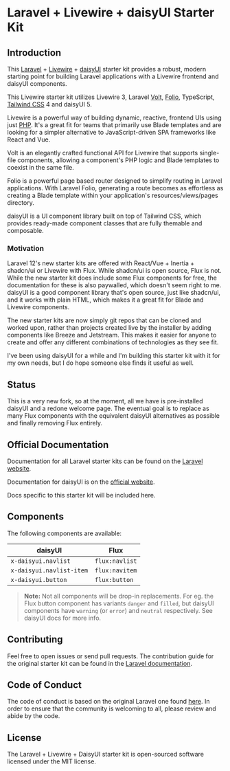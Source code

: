 # Laravel + Livewire + daisyUI Starter Kit

## Introduction

This [Laravel](https://laravel.com) + [Livewire](https://livewire.laravel.com) + [daisyUI](https://daisyui.com) starter
kit provides a robust, modern starting point for building Laravel applications with a Livewire frontend and daisyUI
components.

This Livewire starter kit utilizes Livewire 3, Laravel [Volt](https://livewire.laravel.com/docs/volt),
[Folio](https://laravel.com/docs/12.x/folio), TypeScript, [Tailwind CSS](https://tailwindcss.com) 4 and daisyUI 5.

Livewire is a powerful way of building dynamic, reactive, frontend UIs using just [PHP](https://php.net). It's a great
fit for teams that primarily use Blade templates and are looking for a simpler alternative to JavaScript-driven SPA
frameworks like React and Vue.

Volt is an elegantly crafted functional API for Livewire that supports single-file components, allowing a component's
PHP logic and Blade templates to coexist in the same file.

Folio is a powerful page based router designed to simplify routing in Laravel applications. With Laravel Folio,
generating a route becomes as effortless as creating a Blade template within your application's resources/views/pages
directory.

daisyUI is a UI component library built on top of Tailwind CSS, which provides ready-made component classes that are
fully themable and composable.

### Motivation

Laravel 12's new starter kits are offered with React/Vue + Inertia + shadcn/ui or Livewire with Flux. While
shadcn/ui is open source, Flux is not. While the new starter kit does include some Flux components for free, the
documentation for these is also paywalled, which doesn't seem right to me. daisyUI is a good component library that's
open source, just like shadcn/ui, and it works with plain HTML, which makes it a great fit for Blade and Livewire
components.

The new starter kits are now simply git repos that can be cloned and worked upon, rather than projects created live by
the installer by adding components like Breeze and Jetstream. This makes it easier for anyone to create and offer any
different combinations of technologies as they see fit.

I've been using daisyUI for a while and I'm building this starter kit with it for my own needs, but I do hope someone
else finds it useful as well.

## Status

This is a very new fork, so at the moment, all we have is pre-installed daisyUI and a redone welcome page. The eventual
goal is to replace as many Flux components with the equivalent daisyUI alternatives as possible and finally removing
Flux entirely.

## Official Documentation

Documentation for all Laravel starter kits can be found on the [Laravel website](https://laravel.com/docs/starter-kits).

Documentation for daisyUI is on the [official website](https://daisyui.com/docs).

Docs specific to this starter kit will be included here.

## Components

The following components are available:

| daisyUI                  | Flux           |
| ------------------------ | -------------- |
| `x-daisyui.navlist`      | `flux:navlist` |
| `x-daisyui.navlist-item` | `flux:navitem` |
| `x-daisyui.button`       | `flux:button`  |

> **Note:** Not all components will be drop-in replacements. For eg. the Flux button component has variants `danger` and
> `filled`, but daisyUI components have `warning` (or `error`) and `neutral` respectively. See daisyUI docs for more info.

## Contributing

Feel free to open issues or send pull requests. The contribution guide for the original starter kit can be found in the [Laravel documentation](https://laravel.com/docs/contributions).

## Code of Conduct

The code of conduct is based on the original Laravel one found
[here](https://laravel.com/docs/contributions#code-of-conduct). In order to ensure that the community is welcoming to
all, please review and abide by the code.

## License

The Laravel + Livewire + DaisyUI starter kit is open-sourced software licensed under the MIT license.
